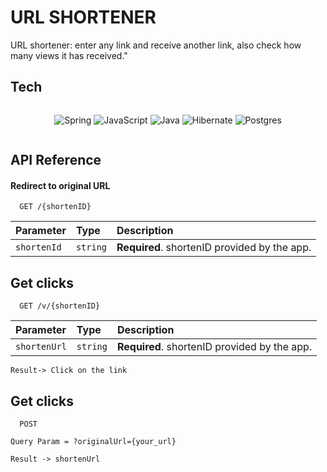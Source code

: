 
# URL SHORTENER

URL shortener: enter any link and receive another link, also check how many views it has received."

## Tech


<div style="display: flex; justify-content: space-around; max-width: 400px; margin: auto;align-items: center; flex-wrap: wrap;">

![Spring](https://img.shields.io/badge/spring-%236DB33F.svg?style=for-the-badge&logo=spring&logoColor=white)
![JavaScript](https://img.shields.io/badge/javascript-%23323330.svg?style=for-the-badge&logo=javascript&logoColor=%23F7DF1E)
![Java](https://img.shields.io/badge/java-%23ED8B00.svg?style=for-the-badge&logo=openjdk&logoColor=white)
![Hibernate](https://img.shields.io/badge/Hibernate-59666C?style=for-the-badge&logo=Hibernate&logoColor=white)
![Postgres](https://img.shields.io/badge/postgres-%23316192.svg?style=for-the-badge&logo=postgresql&logoColor=white)

</div>

## API Reference

#### Redirect to original URL

```http
  GET /{shortenID}
```

| Parameter | Type     | Description                |
| :-------- | :------- | :------------------------- |
| `shortenId` | `string` | **Required**. shortenID provided by the app. |

## Get clicks

```http
  GET /v/{shortenID}
```

| Parameter | Type     | Description                |
| :-------- | :------- | :------------------------- |
| `shortenUrl` | `string` | **Required**. shortenID provided by the app. |

``` Result-> Click on the link ```


## Get clicks

```http
  POST
```
```Query Param = ?originalUrl={your_url}```

``` Result -> shortenUrl ```


